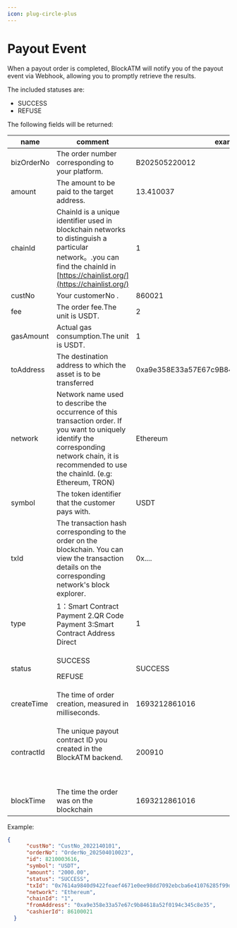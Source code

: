 ```yaml
---
icon: plug-circle-plus
---
```


# Payout Event

When a payout order is completed, BlockATM will notify you of the payout event via Webhook, allowing you to promptly retrieve the results.

The included statuses are:

* SUCCESS&#x20;
* REFUSE

The following fields will be returned:

| name                    | comment                                                                                                                                                                                               | example                                    |
| ----------------------- | ----------------------------------------------------------------------------------------------------------------------------------------------------------------------------------------------------- | ------------------------------------------ |
| bizOrderNo              | The order number corresponding to your platform.                                                                                                                                                      | B202505220012                              |
| amount                  | The amount to be paid to the target address.                                                                                                                                                          | 13.410037                                  |
| chainId                 | ChainId is a unique identifier used in blockchain networks to distinguish a particular network。.you can find the chainId in [https://chainlist.org/](https://chainlist.org/)                          | 1                                          |
| custNo                  | Your customerNo .                                                                                                                                                                                     | 860021                                     |
| fee                     | The order fee.The unit is USDT.                                                                                                                                                                       | 2                                          |
| <p></p><p>gasAmount</p> | Actual gas consumption.The unit is USDT.                                                                                                                                                              | 1                                          |
| <p></p><p>toAddress</p> | The destination address to which the asset is to be transferred                                                                                                                                       | 0xa9e358E33a57E67c9B84618a52f0194C345C8e35 |
| network                 | Network name used to describe the occurrence of this transaction order. If you want to uniquely identify the corresponding network chain, it is recommended to use the chainId. (e.g: Ethereum, TRON) | Ethereum                                   |
| symbol                  | The token identifier that the customer pays with.                                                                                                                                                     | USDT                                       |
| txId                    | The transaction hash corresponding to the order on the blockchain. You can view the transaction details on the corresponding network's block explorer.                                                | 0x....                                     |
| type                    | 1：Smart Contract Payment 2.QR Code Payment 3:Smart Contract Address Direct                                                                                                                            | 1                                          |
| status                  | <p>SUCCESS</p><p>REFUSE</p>                                                                                                                                                                           | SUCCESS                                    |
| createTime              | The time of order creation, measured in milliseconds.                                                                                                                                                 | 1693212861016                              |
| contractId              | <p>The unique payout contract ID you created in the BlockATM backend.</p><p><br></p>                                                                                                                  | 200910                                     |
| <p></p><p>blockTime</p> | The time the order was on the blockchain                                                                                                                                                              | 1693212861016                              |

Example:

```json
{
​      "custNo": "CustNo_2022140101",
​      "orderNo": "OrderNo_202504010023",
​      "id": 8210003616,
​      "symbol": "USDT",
​      "amount": "2000.00",
​      "status": "SUCCESS",
​      "txId": "0x7614a9840d9422feaef4671e0ee98dd7092ebcba6e41076285f99d0b2b0de5fe",
​      "network": "Ethereum",
​      "chainId": "1",
​      "fromAddress": "0xa9e358e33a57e67c9b84618a52f0194c345c8e35",
​      "cashierId": 86100021
​  }
```





